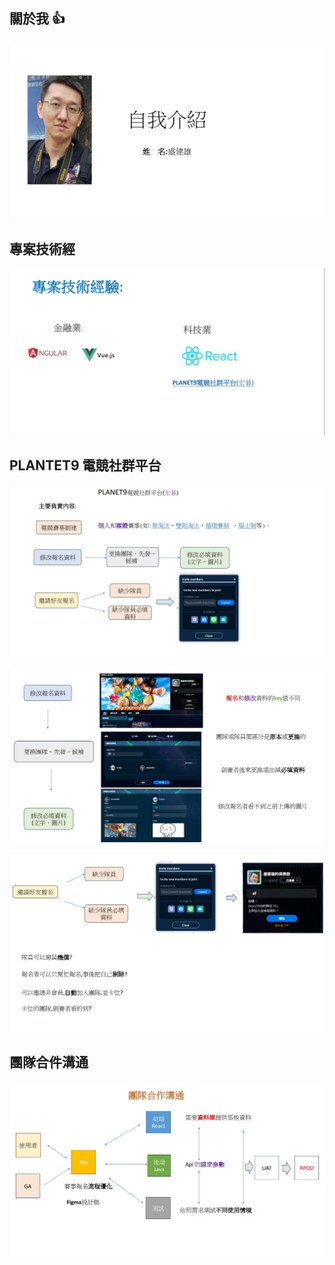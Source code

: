 ## 關於我 👍

![](./img/001.jpg)

## 專案技術經

![](./img/002.jpg)

## PLANTET9 電競社群平台

![](./img/003.jpg)

![](./img/004.jpg)

![](./img/005.jpg)

## 團隊合件溝通

![](./img/006.jpg)
